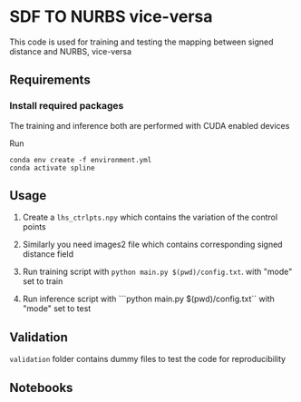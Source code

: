 <!-- The code is written with inspiration from Deep Learning in Production Book, adapted for PyTorch -->
# SDF TO NURBS vice-versa

This code is used for training and  testing the mapping between signed distance and NURBS, vice-versa


## Requirements

### Install required packages

The training and inference both are performed with CUDA enabled devices

Run

```
conda env create -f environment.yml
conda activate spline
```


## Usage

1. Create a ```lhs_ctrlpts.npy``` which contains the variation of the control points
2. Similarly you need images2 file which contains corresponding signed distance field


3. Run training script with ```python main.py $(pwd)/config.txt```. with "mode" set to train



4. Run inference script with ```python main.py $(pwd)/config.txt``  with "mode" set to test

## Validation 
```validation```  folder contains dummy files to test the code for reproducibility
## Notebooks


